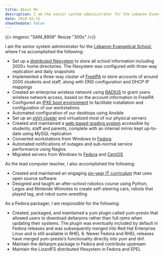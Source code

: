 ```yaml
---
title: About Me
description: I am the senior system administrator for the Lebanon Evangelical School, the lead computer teacher and a Fedora packager
date: 2018-03-31
showthedate: false
---
```

{{< imgproc "SAM_8909" Resize "300x" />}}

I am the senior system administrator for the [Lebanon Evangelical School][1], where I've accomplished the following:

 * Set up a [distributed filesystem][2] to store all school information including 2000+ home directories.  The filesystem was configured with three-way replication and daily snapshots
 * Implemented a three-way cluster of [FreeIPA][10] to store accounts of around 2000 students and staff, along with DNS configuration and DHCP IP mappings
 * Created an enterprise wireless network using [RADIUS][9] to grant users wireless network access, based on the account information in FreeIPA
 * Configured an [iPXE boot environment][8] to facilitate installation and configuration of our workstations
 * Automated configuration of our desktops using Ansible
 * Set up an [oVirt cluster][7] and virtualized most of our physical servers
 * Created and maintained a [web-based grading system][3] accessible by students, staff and parents, complete with an internal mirror kept up-to-date using MySQL replication
 * Converted workstations from Windows to [Fedora][6]
 * Automated notifications of outages and sub-normal service performance using Nagios
 * Migrated servers from Windows to [Fedora][4] and [CentOS][5]


As the lead computer teacher, I also accomplished the following:  

 * Created and maintained an engaging [six-year IT curriculum][11] that uses open source software
 * Designed and taught an after-school robotics course using Python, Legos and Nintendo Wiimotes to create self-steering cars, robots that played tag, and robot sumo wrestling


As a Fedora packager, I am responsible for the following:  

 * Created, packaged, and maintained a yum plugin called yum-presto that allowed users to download deltarpms rather than full rpms when updating their systems.  The plugin was eventually included by default in Fedora releases and was subsequently merged into Red Hat Enterprise Linux and is still available in RHEL 6.  Newer Fedora and RHEL releases have merged yum-presto’s functionality directly into yum and dnf.
 * Maintain the deltarpm package in Fedora and contribute upstream
 * Maintain the LizardFS distributed filesystem in Fedora and EPEL

 [1]: https://www.lesbg.com
 [2]: https://lizardfs.com
 [3]: https://lesson.lesbg.com
 [4]: https://getfedora.org/en/server
 [5]: https://www.centos.org
 [6]: https://getfedora.org/en/workstation
 [7]: https://www.ovirt.org
 [8]: https://ipxe.org
 [9]: https://freeradius.org
 [10]: https://www.freeipa.org
 [11]: https://fedoramagazine.org/fedora-teaches-makers-school
